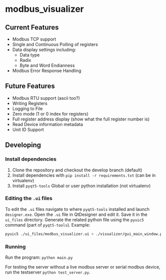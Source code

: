 # modbus_visualizer

## Current Features
* Modbus TCP support
* Single and Continuous Polling of registers
* Data display settings including:
    * Data type
    * Radix
    * Byte and Word Endianness
* Modbus Error Response Handling

## Future Features
* Modbus RTU support (ascii too?)
* Writing Registers
* Logging to File
* Zero mode (1 or 0 index for registers)
* Full register address display (show what the full register number is)
* Read Device information metadata
* Unit ID Support

## Developing

### Install dependencies
1. Clone the repository and checkout the develop branch (default)
1. Install dependencies with `pip install -r requirements.txt` (can be in virtualenv)
1. Install `pyqt5-tools` Global or user python installation (not virtualenv)

### Editing the `.ui` files
To edit the `.ui` files navigate to where `pyqt5-tools` installed and launch `designer.exe`. Open the `.ui` file in 
QtDesigner and edit it. Save it in the `ui_files` directory. Generate the related python file using the `pyuic5` command 
(part of `pyqt5-tools`). Example:
```bash
pyuic5 ./ui_files/modbus_visualizer.ui > ./visualizer/gui_main_window.py
```

### Running
Run the program: `python main.py`

For testing the server without a live modbus server or serial modbus device, run the testserver `python test_server.py`.